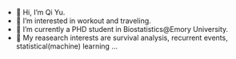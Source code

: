 - 👋 Hi, I’m Qi Yu. 
- 👀 I’m interested in workout and traveling.
- 🌱 I’m currently a PHD student in Biostatistics@Emory University.
- 💞️ My reasearch interests are survival analysis, recurrent events, statistical(machine) learning ...

<!---
qyxxx/qyxxx is a ✨ special ✨ repository because its `README.md` (this file) appears on your GitHub profile.
You can click the Preview link to take a look at your changes.📫
--->
